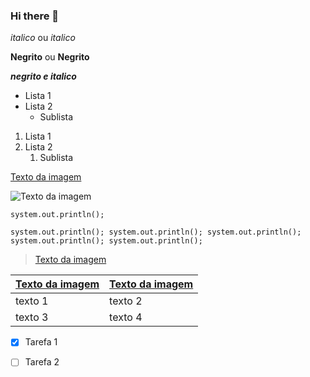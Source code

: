 ### Hi there 👋

<!-- Cabeçalhos -->


*italico* ou _italico_

**Negrito** ou __Negrito__

___negrito e italico___

- Lista 1
- Lista 2
  - Sublista 

1. Lista 1
2. Lista 2
   1. Sublista

[Texto da imagem](https://i1.sndcdn.com/artworks-AV3yT135aFYucjX4-O771hA-t1080x1080.jpg)

![Texto da imagem](https://i1.sndcdn.com/artworks-AV3yT135aFYucjX4-O771hA-t1080x1080.jpg)

`system.out.println();`

```system.out.println(); system.out.println(); system.out.println(); system.out.println(); system.out.println(); ```


> [Texto da imagem](https://i1.sndcdn.com/artworks-AV3yT135aFYucjX4-O771hA-t1080x1080.jpg)

| [Texto da imagem](https://i1.sndcdn.com/artworks-AV3yT135aFYucjX4-O771hA-t1080x1080.jpg) | [Texto da imagem](https://i1.sndcdn.com/artworks-AV3yT135aFYucjX4-O771hA-t1080x1080.jpg) |
| ----------- | ----------- |
| texto 1     | texto 2     |
| texto 3     | texto 4     |
 
 - [X] Tarefa 1 
 - [ ] Tarefa 2 


<!--
**Ynohtna98/Ynohtna98** is a ✨ _special_ ✨ repository because its `README.md` (this file) appears on your GitHub profile.

Here are some ideas to get you started:

- 🔭 I’m currently working on ...
- 🌱 I’m currently learning ...
- 👯 I’m looking to collaborate on ...
- 🤔 I’m looking for help with ...
- 💬 Ask me about ...
- 📫 How to reach me: ...
- 😄 Pronouns: ...
- ⚡ Fun fact: ...
-->
